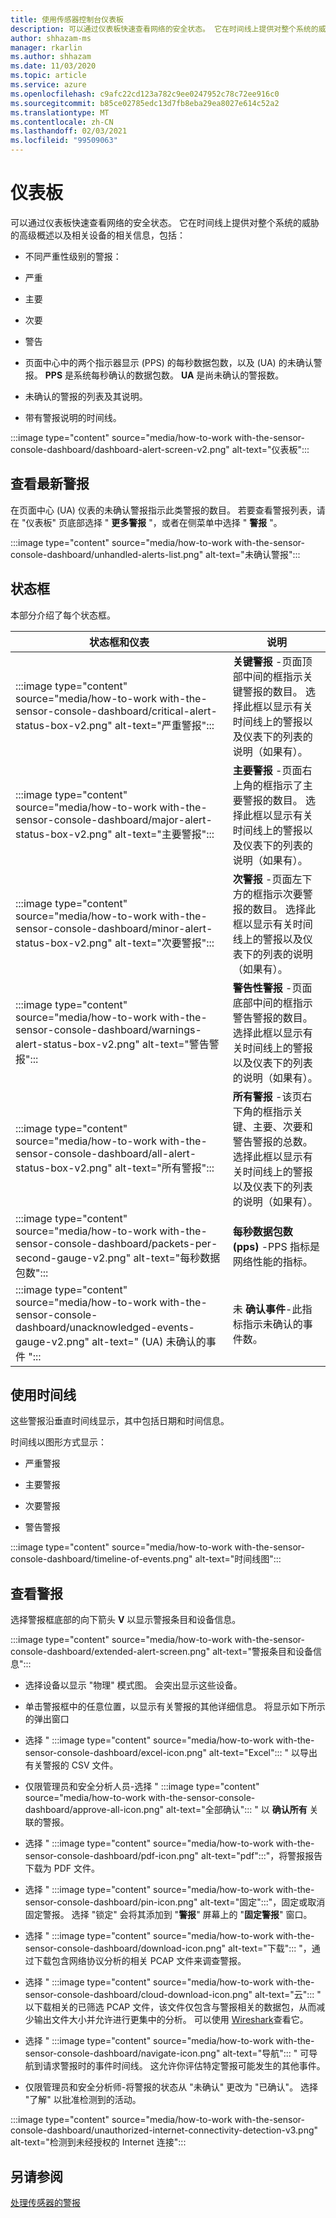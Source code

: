 ```yaml
---
title: 使用传感器控制台仪表板
description: 可以通过仪表板快速查看网络的安全状态。 它在时间线上提供对整个系统的威胁的高级概述以及相关设备的相关信息。
author: shhazam-ms
manager: rkarlin
ms.author: shhazam
ms.date: 11/03/2020
ms.topic: article
ms.service: azure
ms.openlocfilehash: c9afc22cd123a782c9ee0247952c78c72ee916c0
ms.sourcegitcommit: b85ce02785edc13d7fb8eba29ea8027e614c52a2
ms.translationtype: MT
ms.contentlocale: zh-CN
ms.lasthandoff: 02/03/2021
ms.locfileid: "99509063"
---
```

# <a name="the-dashboard"></a>仪表板

可以通过仪表板快速查看网络的安全状态。 它在时间线上提供对整个系统的威胁的高级概述以及相关设备的相关信息，包括：

- 不同严重性级别的警报：

- 严重

- 主要

- 次要

- 警告

- 页面中心中的两个指示器显示 (PPS) 的每秒数据包数，以及 (UA) 的未确认警报。 **PPS** 是系统每秒确认的数据包数。 **UA** 是尚未确认的警报数。

- 未确认的警报的列表及其说明。

- 带有警报说明的时间线。

:::image type="content" source="media/how-to-work with-the-sensor-console-dashboard/dashboard-alert-screen-v2.png" alt-text="仪表板":::

## <a name="viewing-the-latest-alerts"></a>查看最新警报

在页面中心 (UA) 仪表的未确认警报指示此类警报的数目。 若要查看警报列表，请在 "仪表板" 页底部选择 " **更多警报** "，或者在侧菜单中选择 " **警报** "。

:::image type="content" source="media/how-to-work with-the-sensor-console-dashboard/unhandled-alerts-list.png" alt-text="未确认警报":::

## <a name="status-boxes"></a>状态框

本部分介绍了每个状态框。

| 状态框和仪表 | 说明 |
| -------------- | -------------- |
| :::image type="content" source="media/how-to-work with-the-sensor-console-dashboard/critical-alert-status-box-v2.png" alt-text="严重警报"::: | **关键警报** -页面顶部中间的框指示关键警报的数目。 选择此框以显示有关时间线上的警报以及仪表下的列表的说明（如果有）。                              |
| :::image type="content" source="media/how-to-work with-the-sensor-console-dashboard/major-alert-status-box-v2.png" alt-text="主要警报"::: | **主要警报** -页面右上角的框指示了主要警报的数目。 选择此框以显示有关时间线上的警报以及仪表下的列表的说明（如果有）。                                     |
| :::image type="content" source="media/how-to-work with-the-sensor-console-dashboard/minor-alert-status-box-v2.png" alt-text="次要警报"::: | **次警报** -页面左下方的框指示次要警报的数目。 选择此框以显示有关时间线上的警报以及仪表下的列表的说明（如果有）。                                   |
| :::image type="content" source="media/how-to-work with-the-sensor-console-dashboard/warnings-alert-status-box-v2.png" alt-text="警告警报"::: | **警告性警报** -页面底部中间的框指示警告警报的数目。 选择此框以显示有关时间线上的警报以及仪表下的列表的说明（如果有）。                             |
| :::image type="content" source="media/how-to-work with-the-sensor-console-dashboard/all-alert-status-box-v2.png" alt-text="所有警报"::: | **所有警报** -该页右下角的框指示关键、主要、次要和警告警报的总数。 选择此框以显示有关时间线上的警报以及仪表下的列表的说明（如果有）。 |
| :::image type="content" source="media/how-to-work with-the-sensor-console-dashboard/packets-per-second-gauge-v2.png" alt-text="每秒数据包数"::: | **每秒数据包数 (pps)** -PPS 指标是网络性能的指标。 |
| :::image type="content" source="media/how-to-work with-the-sensor-console-dashboard/unacknowledged-events-gauge-v2.png" alt-text=" (UA) 未确认的事件 "::: | 未 **确认事件**-此指标指示未确认的事件数。

## <a name="using-the-timeline"></a>使用时间线

这些警报沿垂直时间线显示，其中包括日期和时间信息。

时间线以图形方式显示：

- 严重警报

- 主要警报

- 次要警报

- 警告警报

:::image type="content" source="media/how-to-work with-the-sensor-console-dashboard/timeline-of-events.png" alt-text="时间线图":::

## <a name="viewing-alerts"></a>查看警报

选择警报框底部的向下箭头 **V** 以显示警报条目和设备信息。

:::image type="content" source="media/how-to-work with-the-sensor-console-dashboard/extended-alert-screen.png" alt-text="警报条目和设备信息":::

- 选择设备以显示 "物理" 模式图。 会突出显示这些设备。

- 单击警报框中的任意位置，以显示有关警报的其他详细信息。 将显示如下所示的弹出窗口

- 选择 " :::image type="content" source="media/how-to-work with-the-sensor-console-dashboard/excel-icon.png" alt-text="Excel"::: " 以导出有关警报的 CSV 文件。

- 仅限管理员和安全分析人员-选择 " :::image type="content" source="media/how-to-work with-the-sensor-console-dashboard/approve-all-icon.png" alt-text="全部确认"::: " 以 **确认所有** 关联的警报。

- 选择 " :::image type="content" source="media/how-to-work with-the-sensor-console-dashboard/pdf-icon.png" alt-text="pdf":::"，将警报报告下载为 PDF 文件。

- 选择 " :::image type="content" source="media/how-to-work with-the-sensor-console-dashboard/pin-icon.png" alt-text="固定":::"，固定或取消固定警报。 选择 "锁定" 会将其添加到 "**警报**" 屏幕上的 "**固定警报**" 窗口。

- 选择 " :::image type="content" source="media/how-to-work with-the-sensor-console-dashboard/download-icon.png" alt-text="下载"::: "，通过下载包含网络协议分析的相关 PCAP 文件来调查警报。

- 选择 " :::image type="content" source="media/how-to-work with-the-sensor-console-dashboard/cloud-download-icon.png" alt-text="云"::: " 以下载相关的已筛选 PCAP 文件，该文件仅包含与警报相关的数据包，从而减少输出文件大小并允许进行更集中的分析。 可以使用 [Wireshark](https://www.wireshark.org/)查看它。

- 选择 " :::image type="content" source="media/how-to-work with-the-sensor-console-dashboard/navigate-icon.png" alt-text="导航"::: " 可导航到请求警报时的事件时间线。 这允许你评估特定警报可能发生的其他事件。

- 仅限管理员和安全分析师-将警报的状态从 "未确认" 更改为 "已确认"。 选择 "了解" 以批准检测到的活动。

:::image type="content" source="media/how-to-work with-the-sensor-console-dashboard/unauthorized-internet-connectivity-detection-v3.png" alt-text="检测到未经授权的 Internet 连接":::

## <a name="see-also"></a>另请参阅

[处理传感器的警报](how-to-work-with-alerts-on-your-sensor.md)
